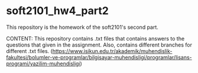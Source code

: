 # soft2101_hw4_part2
This repository is the homework of the soft2101's second part.

CONTENT:
This repository contains .txt files that contains answers to the questions that given in the assignment.
Also, contains different branches for different .txt files.
(https://www.isikun.edu.tr/akademik/muhendislik-fakultesi/bolumler-ve-programlar/bilgisayar-muhendisligi/programlar/lisans-programi/yazilim-muhendisligi)
